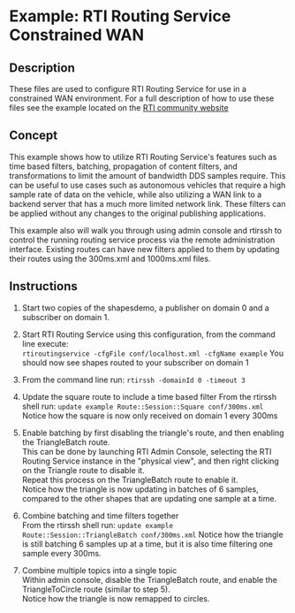 # Example: RTI Routing Service Constrained WAN

## Description

These files are used to configure RTI Routing Service for use in a constrained
WAN environment. For a full description of how to use these files see the
example located on the [RTI community website](
https://community.rti.com/examples/Routing-Service-Constrained-WAN-Example)

## Concept

This example shows how to utilize RTI Routing Service's features such as time
based filters, batching, propagation of content filters, and transformations
to limit the amount of bandwidth DDS samples require. This can be useful to
use cases such as autonomous vehicles that require a high sample rate of data
on the vehicle, while also utilizing a WAN link to a backend server that
has a much more limited network link. These filters can be applied without
any changes to the original publishing applications.

This example also will walk you through using admin console and rtirssh
to control the running routing service process via the remote administration
interface. Existing routes can have new filters applied to them by updating
their routes using the 300ms.xml and 1000ms.xml files.

## Instructions

1.  Start two copies of the shapesdemo, a publisher on domain 0 and a
subscriber on domain 1.

2.  Start RTI Routing Service using this configuration, from the command
line execute:  
`rtiroutingservice -cfgFile conf/localhost.xml -cfgName example`
You should now see shapes routed to your subscriber on domain 1

3.  From the command line run: `rtirssh -domainId 0 -timeout 3`

4.  Update the square route to include a time based filter
From the rtirssh shell run:
`update example Route::Session::Square conf/300ms.xml`
Notice how the square is now only received on domain 1 every 300ms

5.  Enable batching by first disabling the triangle's route, and then
enabling the TriangleBatch route.  
This can be done by launching RTI Admin Console, selecting the RTI Routing
Service instance in the "physical view", and then right clicking on the
Triangle route to disable it.  
Repeat this process on the TriangleBatch route to enable it.  
Notice how the triangle is now updating in batches of 6 samples,
compared to the other shapes that are updating one sample at a time.

6.  Combine batching and time filters together  
From the rtirssh shell run:
`update example Route::Session::TriangleBatch conf/300ms.xml`
Notice how the triangle is still batching 6 samples up at a time, but
it is also time filtering one sample every 300ms.

7.  Combine multiple topics into a single topic  
Within admin console, disable the TriangleBatch route, and enable the
TriangleToCircle route (similar to step 5).  
Notice how the triangle is now remapped to circles.
